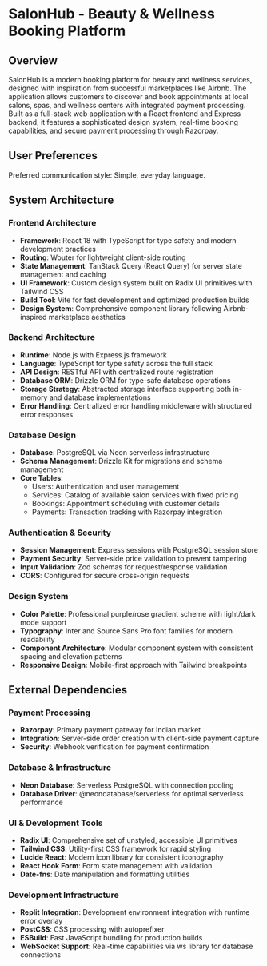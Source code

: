 # SalonHub - Beauty & Wellness Booking Platform

## Overview

SalonHub is a modern booking platform for beauty and wellness services, designed with inspiration from successful marketplaces like Airbnb. The application allows customers to discover and book appointments at local salons, spas, and wellness centers with integrated payment processing. Built as a full-stack web application with a React frontend and Express backend, it features a sophisticated design system, real-time booking capabilities, and secure payment processing through Razorpay.

## User Preferences

Preferred communication style: Simple, everyday language.

## System Architecture

### Frontend Architecture
- **Framework**: React 18 with TypeScript for type safety and modern development practices
- **Routing**: Wouter for lightweight client-side routing
- **State Management**: TanStack Query (React Query) for server state management and caching
- **UI Framework**: Custom design system built on Radix UI primitives with Tailwind CSS
- **Build Tool**: Vite for fast development and optimized production builds
- **Design System**: Comprehensive component library following Airbnb-inspired marketplace aesthetics

### Backend Architecture
- **Runtime**: Node.js with Express.js framework
- **Language**: TypeScript for type safety across the full stack
- **API Design**: RESTful API with centralized route registration
- **Database ORM**: Drizzle ORM for type-safe database operations
- **Storage Strategy**: Abstracted storage interface supporting both in-memory and database implementations
- **Error Handling**: Centralized error handling middleware with structured error responses

### Database Design
- **Database**: PostgreSQL via Neon serverless infrastructure
- **Schema Management**: Drizzle Kit for migrations and schema management
- **Core Tables**:
  - Users: Authentication and user management
  - Services: Catalog of available salon services with fixed pricing
  - Bookings: Appointment scheduling with customer details
  - Payments: Transaction tracking with Razorpay integration

### Authentication & Security
- **Session Management**: Express sessions with PostgreSQL session store
- **Payment Security**: Server-side price validation to prevent tampering
- **Input Validation**: Zod schemas for request/response validation
- **CORS**: Configured for secure cross-origin requests

### Design System
- **Color Palette**: Professional purple/rose gradient scheme with light/dark mode support
- **Typography**: Inter and Source Sans Pro font families for modern readability
- **Component Architecture**: Modular component system with consistent spacing and elevation patterns
- **Responsive Design**: Mobile-first approach with Tailwind breakpoints

## External Dependencies

### Payment Processing
- **Razorpay**: Primary payment gateway for Indian market
- **Integration**: Server-side order creation with client-side payment capture
- **Security**: Webhook verification for payment confirmation

### Database & Infrastructure
- **Neon Database**: Serverless PostgreSQL with connection pooling
- **Database Driver**: @neondatabase/serverless for optimal serverless performance

### UI & Development Tools
- **Radix UI**: Comprehensive set of unstyled, accessible UI primitives
- **Tailwind CSS**: Utility-first CSS framework for rapid styling
- **Lucide React**: Modern icon library for consistent iconography
- **React Hook Form**: Form state management with validation
- **Date-fns**: Date manipulation and formatting utilities

### Development Infrastructure
- **Replit Integration**: Development environment integration with runtime error overlay
- **PostCSS**: CSS processing with autoprefixer
- **ESBuild**: Fast JavaScript bundling for production builds
- **WebSocket Support**: Real-time capabilities via ws library for database connections